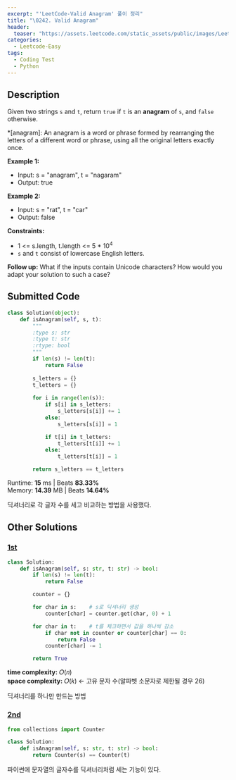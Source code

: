 ```yaml
---
excerpt: "'LeetCode-Valid Anagram' 풀이 정리"
title: "\0242. Valid Anagram"
header:
  teaser: "https://assets.leetcode.com/static_assets/public/images/LeetCode_Sharing.png"
categories:
  - Leetcode-Easy
tags:
  - Coding Test
  - Python
---
```


## <i class="fa-solid fa-file-lines"></i> Description

Given two strings `s` and `t`, return `true` if `t` is an **anagram** of `s`, and `false` otherwise.

*[anagram]: An anagram is a word or phrase formed by rearranging the letters of a different word or phrase, using all the original letters exactly once.

**Example 1:**

- Input: s = "anagram", t = "nagaram"
- Output: true

**Example 2:**

- Input: s = "rat", t = "car"
- Output: false

**Constraints:**

- 1 <= s.length, t.length <= 5 * 10<sup>4</sup>
- `s` and `t` consist of lowercase English letters.

**Follow up:** What if the inputs contain Unicode characters? How would you adapt your solution to such a case?

## <i class="fa-solid fa-cloud-arrow-up"></i> Submitted Code

```python
class Solution(object):
    def isAnagram(self, s, t):
        """
        :type s: str
        :type t: str
        :rtype: bool
        """
        if len(s) != len(t):
            return False
        
        s_letters = {}
        t_letters = {}
        
        for i in range(len(s)):
            if s[i] in s_letters:
                s_letters[s[i]] += 1
            else:
                s_letters[s[i]] = 1

            if t[i] in t_letters:
                t_letters[t[i]] += 1
            else:
                t_letters[t[i]] = 1

        return s_letters == t_letters
```
<i class="fa-solid fa-clock"></i> Runtime: **15** ms \| Beats **83.33%**    
<i class="fa-solid fa-memory"></i> Memory: **14.39** MB \| Beats **14.64%**

딕셔너리로 각 글자 수를 세고 비교하는 방법을 사용했다.

## <i class="fa-solid fa-flask"></i> Other Solutions

### <a href="https://leetcode.com/problems/valid-anagram/solutions/6101148/video-4-solutions-by-niits-x6b2/" target="_blank">1st</a>

```python
class Solution:
    def isAnagram(self, s: str, t: str) -> bool:  
        if len(s) != len(t):
            return False

        counter = {}

        for char in s:    # s로 딕셔너리 생성
            counter[char] = counter.get(char, 0) + 1

        for char in t:    # t를 체크하면서 값을 하나씩 감소
            if char not in counter or counter[char] == 0:
                return False
            counter[char] -= 1

        return True
```
<i class="fa-solid fa-clock"></i> **time complexity:** 𝑂(𝑛)    
<i class="fa-solid fa-memory"></i> **space complexity:** 𝑂(𝑘) ← 고유 문자 수(알파벳 소문자로 제한될 경우 26)          

딕셔너리를 하나만 만드는 방법

### <a href="https://leetcode.com/problems/valid-anagram/solutions/6101148/video-4-solutions-by-niits-x6b2/" target="_blank">2nd</a>

```python
from collections import Counter

class Solution:
    def isAnagram(self, s: str, t: str) -> bool:  
        return Counter(s) == Counter(t)
```
파이썬에 문자열의 글자수를 딕셔너리처럼 세는 기능이 있다.